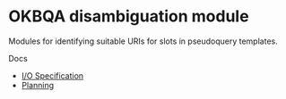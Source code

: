 OKBQA disambiguation module
=======

Modules for identifying suitable URIs for slots in pseudoquery templates.

Docs
* [I/O Specification](https://github.com/okbqa/disambiguation/wiki/IO-Specification)
* [Planning](https://docs.google.com/document/d/1VrepKRyjUKTFEtCuyI9FIxj5m0Eh8kj3LN8PEvpWYJ4/edit#)
